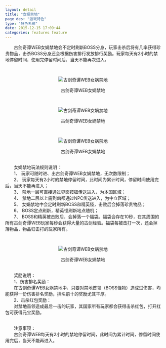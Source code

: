 ```yaml
---
layout: detail
title: "女娲禁地"
page_des: "游戏特色"
type: "特色系统"
date: 2015-12-15 17:09:44
categories: features feature
---
```


<p>　　古剑奇谭WEB女娲禁地会不定时刷新BOSS分身，玩家击杀后将有几率获得珍贵物品，击杀BOSS分身还会根据伤害排行发放排行奖励。玩家每天有2小时的禁地停留时间，使用完停留时间后，当天不能再次进入。</p><p>&nbsp;</p><p style="text-align: center;"><img title="古剑奇谭WEB女娲禁地" alt="古剑奇谭WEB女娲禁地" src="http://dev.36b.me/current/gjqt/img/resource/206-1.jpg"/></p><p style="text-align: center;">古剑奇谭WEB女娲禁地</p><p>&nbsp;</p><p style="text-align: center;"><img title="古剑奇谭WEB女娲禁地" alt="古剑奇谭WEB女娲禁地" src="http://dev.36b.me/current/gjqt/img/resource/206-2.jpg"/></p><p style="text-align: center;">古剑奇谭WEB女娲禁地</p><p>&nbsp;</p><p style="text-align: center;"><img title="古剑奇谭WEB女娲禁地" alt="古剑奇谭WEB女娲禁地" src="http://dev.36b.me/current/gjqt/img/resource/206-3.jpg"/></p><p style="text-align: center;">古剑奇谭WEB女娲禁地</p><p><br/>　　女娲禁地玩法规则说明：<br/>　　1、 玩家可随时进、出古剑奇谭WEB女娲禁地，无次数限制；<br/>　　2、 玩家每天有2小时的禁地停留时间，此时间为累计时间，停留时间使用完后，当天不能再进入；<br/>　　3、 禁地一层可直接通过界面按钮传送进入，为本国区域；<br/>　　4、 禁地二层以上需到幽都通过NPC传送进入，为中立区域；<br/>　　5、 女娲禁地中会定时刷新BOSS和精英怪，击败后会掉落珍贵物品；<br/>　　6、 BOSS定点刷新，精英怪刷新地点随机；<br/>　　7、 BOSS和精英被击败后，会掉落一个福袋。福袋会存在10秒，在其周围的所有古剑奇谭WEB玩家每秒会获得大量的古剑经验。福袋每被击打一次，还会掉落物品，物品归击打的玩家所有。</p><p>&nbsp;</p><p style="text-align: center;"><img title="古剑奇谭WEB女娲禁地" alt="古剑奇谭WEB女娲禁地" src="http://dev.36b.me/current/gjqt/img/resource/206-4.jpg"/></p><p style="text-align: center;">古剑奇谭WEB女娲禁地</p><p><br/>　　奖励说明：<br/>　　1、伤害排名奖励：<br/>　　在古剑奇谭WEB女娲禁地中，只要对禁地首领（BOSS怪物）造成过伤害，均能获得一份伤害排名奖励，排名前十的奖励尤其丰厚。<br/>　　2、击杀红包奖励：<br/>　　对禁地首领造成最后一击的玩家，其国家所有玩家都会获得击杀红包，打开红包可获得元宝奖励。</p><p><br/>　　注意事项：<br/>　　古剑奇谭WEB每天有2小时的禁地停留时间，此时间为累计时间，停留时间使用完后，当天不能再进入。</p>